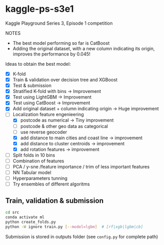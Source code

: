 # kaggle-ps-s3e1

Kaggle Playground Series 3, Episode 1 competition

NOTES

* The best model performing so far is CatBoost
* Adding the original dataset, with a new column indicating its origin, improves the performance by 0.045!

Ideas to obtain the best model:

* [x] K-fold
* [x] Train & validation over decision tree and XGBoost
* [x] Test & submission
* [x] Stratified K-fold with bins -> Improvement
* [x] Test using LightGBM -> Improvement
* [x] Test using CatBoost -> Improvement
* [x] Add original dataset + column indicating origin -> Huge improvement
* [ ] Localization feature engenieering
  * [x] postcode as numerical -> Tiny improvement
  * [ ] postcode & other geo data as categorical
  * [ ] use reverse geocoder
  * [x] add distance to main cities and coast line -> improvement
  * [x] add distance to cluster centroids -> improvement
  * [x] add rotation features -> improvement
* [ ] Split folds in 10 bins
* [ ] Combination of features
* [ ] PCA / y-sne /feature importance / trim of less important features
* [ ] NN Tabular model
* [ ] Hyperparameters tunning
* [ ] Try ensembles of different algoritms

## Train, validation & submission

```bash
cd src
conda activate ml
python create_folds.py
python -W ignore train.py [--model=lgbm]  # [rf|xgb|lgbm|cb]
```

Submission is stored in outputs folder (see `config.py` for complete path)
